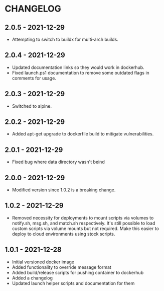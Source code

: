 # CHANGELOG

## 2.0.5 - 2021-12-29

- Attempting to switch to buildx for multi-arch builds.

## 2.0.4 - 2021-12-29

- Updated documentation links so they would work in dockerhub.
- Fixed launch.ps1 documentation to remove some outdated flags in comments for
  usage.

## 2.0.3 - 2021-12-29

- Switched to alpine.

## 2.0.2 - 2021-12-29

- Added apt-get upgrade to dockerfile build to mitigate vulnerabilities.

## 2.0.1 - 2021-12-29

- Fixed bug where data directory wasn't beind 

## 2.0.0 - 2021-12-29

- Modified version since 1.0.2 is a breaking change.

## 1.0.2 - 2021-12-29

- Removed necessity for deployments to mount scripts via volumes to notify.sh,
  msg.sh, and match.sh respectively. It's still possible to load custom scripts
  via volume mounts but not required. Make this easier to deploy to cloud
  environments using stock scripts.

## 1.0.1 - 2021-12-28

- Initial versioned docker image
- Added functionality to override message format
- Added build/release scripts for pushing container to dockerhub
- Added a changelog
- Updated launch helper scripts and documentation for them
